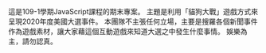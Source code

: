 這是109-1學期JavaScript課程的期末專案。
主題是利用「貓狗大戰」遊戲方式來呈現2020年度美國大選事件。
本團隊不主張任何立場，主要是搜羅各個新聞事件作為遊戲素材，讓大家藉這個互動遊戲來知道大選之中發生什麼事情。
娛樂為主，請勿認真。
